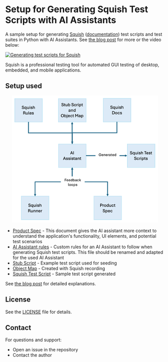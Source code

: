# Setup for Generating Squish Test Scripts with AI Assistants

A sample setup for generating [Squish](https://www.qt.io/quality-assurance/squish) ([documentation](https://doc.qt.io/squish/)) test scripts and test suites in Python with AI Assistants. See [the blog post](https://www.qt.io/blog/a-practical-guide-to-generating-squish-test-scripts-with-ai-assistants) for more or the video below:

[![Generating test scripts for Squish](https://img.youtube.com/vi/z_UfLHsk4t8/0.jpg)](https://www.youtube.com/watch?v=z_UfLHsk4t8)

Squish is a professional testing tool for automated GUI testing of desktop, embedded, and mobile applications.

## Setup used

<p align="center">
<img src="squish_setup_ai_assistant.png" width="460" height="400">
</p>

* [Product Spec](AddressbookWPF/UI_REQUIREMENTS.md) - This document gives the AI assistant more context to understand the application's functionality, UI elements, and potential test scenarios
* [AI Assistant rules](.cursorrules) - Custom rules for an AI Assistant to follow when generating Squish test scripts. This file should be renamed and adapted for the used AI Assistant
* [Stub Script](suite_AI_testsuite/tst_stub/test.py) - Example test script used for seeding 
* [Object Map](suite_AI_testsuite/shared/scripts/names.py) - Created with Squish recording
* [Squish Test Script](suite_AI_testsuite/tst_add_and_delete_contacts/test.py) - Sample test script generated

See [the blog post](https://www.qt.io/blog/a-practical-guide-to-generating-squish-test-scripts-with-ai-assistants) for detailed explanations.

## License

See the [LICENSE](LICENSE) file for details.

## Contact

For questions and support:
- Open an issue in the repository
- Contact the author
